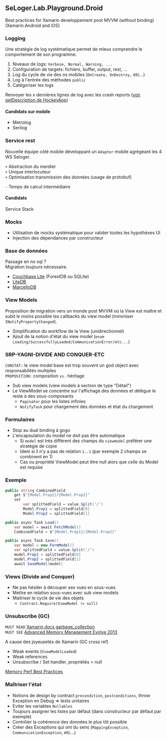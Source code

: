 ## SeLoger.Lab.Playground.Droid
Best practices for Xamarin developpement post MVVM (without binding) (Xamarin.Android and iOS)

### Logging

Une stratégie de log systématique permet de mieux comprendre le
comportement de son programme.

1. Niveaux de logs: `Verbose, Normal, Warning, ...`
2. Configuration de targets: fichiers, buffer,
output, rest, ...
3. Log du cycle de vie des os mobiles (`OnCreate, OnDestroy,` etc...)
4. Log à l'entrée des méthodes `public`
5. Catégoriser les logs

Renvoyer les x dernières lignes de log avec les crash reports ([voir getDescription de HockeyApp](https://support.hockeyapp.net/kb/client-integration-android/customization-options-for-android#-span-id-getdescription-method-getdescription-a-))

#### Candidats sur mobile

* Metrolog
* Serilog

### Service rest

Nouvelle équipe côté mobile développant un `Adapter` mobile agrégeant les 4 WS
Seloger.

`+` Abstraction du merdier <br>
`+` Unique interlocuteur <br>
`+` Optimisation transmission des données (usage de protobuf) <br>

`-` Temps de calcul intermédiaire

#### Candidats

Service Stack

### Mocks

* Utilisation de mocks systématique pour valider toutes les hypothèses UI
* Injection des dépendances par constructeur

### Base de données

Passage en no sql ? <br>
Migration toujours nécessaire.

* [Couchbase Lite](https://developer.couchbase.com/documentation/mobile/1.3/guides/couchbase-lite/index.html) (ForestDB ou SQLite)
* [LiteDB](http://www.litedb.org/)
* [MarcelloDB](http://www.marcellodb.org/)

### View Models

Proposition de migration vers un monde post MVVM où la View est maître et subit le
moins possible les callbacks du view model (minimiser `INotifyPropertyChanged`).
* Simplification du workflow de la View (unidirectionnel)
* Ajout de la notion d'état du view model (`enum Loading/SuccessfullyLoaded/CommunicationError/etc...`)

### SRP-YAGNI-DIVIDE AND CONQUER-ETC

`CONSTAT:` le view model base est trop souvent un god object avec responsabilités multiples<br>
`PROPOSITION:` composition `vs.` héritage

* Sub view models (view models à section de type "Détail")
* Le ViewModel se concentre sur l'affichage des données et délègue le reste à des sous-composants
  * `Paginator` pour les listes infinies
  * `NotifyTask` pour chargement des données et état du chargement

### Formulaires

* Stop au dual binding à gogo
* L'encapsulation du model ne doit pas être automatique
  * Si `model` est très différent des champs du `viewmodel`  préférer une stratégie de copie
  * Idem si il n'y a pas de relation `1..1` (par exemple 2 champs se combinent en 1)
  * Cas ou propriété ViewModel peut être null alors que celle du Model est requise

### Exemple

```csharp
public string CombinedField
    get $"{Model.Prop1}/{Model.Prop2}"
    set
        var splittedField = value.Split('/')
        Model.Prop1 = splittedField[0]
        Model.Prop2 = splittedField[1]
```
```csharp
public async Task Load()
    var model = await FetchModel()
    CombinedField = $"{Model.Prop1}/{Model.Prop2}"

public async Task Save()
    var model = new FormModel()
    var splittedField = value.Split('/')
    model.Prop1 = splittedField[0]
    model.Prop2 = splittedField[1]
    await SaveModel(model)
```

### Views (Divide and Conquer)

* Ne pas hésiter à découper ses vues en sous-vues
* Mettre en relation sous-vues avec sub view models
* Maitriser le cycle de vie des objets
  * `Contract.Require(ViewModel != null)`

### Unsubscribe (GC)

`MUST READ` [Xamarin docs garbage_collection]( https://developer.xamarin.com/guides/android/advanced_topics/garbage_collection/)<br>
`MUST SEE` [Advanced Memory Management Evolve 2013]( https://www.youtube.com/watch?v=VJsmrTQWD2k)

A cause des joyeusetés de Xamarin (GC cross ref)
* Weak events (`ViewModelLoaded`)
* Weak references
* Unsubscribe / Set handler, propriétés = null

[Memory Perf Best Practices](https://developer.xamarin.com/guides/cross-platform/deployment,_testing,_and_metrics/memory_perf_best_practices/)

### Maîtriser l'état

* Notions de design by contract `precondition`, `postconditions`, throw Exception en Debug => tests unitaires
* Eviter les variables `Nullables`
* Toujours assigner les listes par défaut (dans constructeur par défaut par exemple)
* Contrôler la cohérence des données le plus tôt possible
* Créer des Exceptions qui ont du sens (`MappingException`, `CommunicationException`, etc...)
